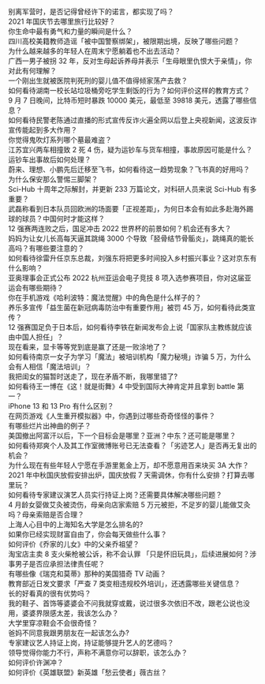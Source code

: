 别离军营时，是否记得曾经许下的诺言，都实现了吗？  
2021 年国庆节去哪里旅行比较好？  
你生命中最有勇气和力量的瞬间是什么？  
四川高校美籍教师造谣「被中国警察绑架」，被限期出境，反映了哪些问题？  
为什么越来越多的年轻人在周末宁愿躺着也不出去活动？  
广西一男子被拐 32 年，反对生母起诉养母并表示「生母眼里仇恨大于亲情」，你对此有何理解？  
一个刚出生就被医院判死刑的婴儿值不值得倾家荡产去救？  
如何看待湖南一校长站垃圾桶旁吃学生剩饭的行为？如何评价这样的教育方式？  
9 月 7 日晚间，比特币短时暴跌 10000 美元，最低至  39818 美元，透露了哪些信息？  
如何看待民警老陈通过直播的形式宣传反诈火遍全网以后登上央视新闻，这波反诈宣传能起到多大作用？  
你觉得鬼吹灯系列哪个墓最难盗？  
江苏宜兴两车相撞致 2 死 4 伤，疑为运钞车与货车相撞，事故原因可能是什么？运钞车出事故后如何处理？  
蔚来、理想、小鹏先后迁移至飞书，如何看待这一趋势现象？飞书真的好用吗？  
为什么保安那么警惕三脚架？  
Sci-Hub 十周年之际解封，并更新 233 万篇论文，对科研人员来说 Sci-Hub 有多重要？  
武磊称看到日本队员回欧洲的场面要「正视差距」，为何日本会有如此多赴海外踢球的球员？中国何时才能这样？  
12 强赛两连败之后，国足冲击 2022 世界杯的前景如何？机会还有多大？  
妈妈为让女儿长高每天逼其跳绳 3000 个导致「胫骨结节骨骺炎」，跳绳真的能长高吗？有哪些要注意的？  
如何看待徐雷升任京东总裁，刘强东将把更多时间投入乡村振兴事业？这对京东有什么影响？  
亚奥理事会正式公布 2022 杭州亚运会电子竞技 8 项入选参赛项目，你对这届亚运会有哪些期待？  
你在手机游戏《哈利波特：魔法觉醒》中的角色是什么样子的？  
养乐多宣传「益生菌在新冠病毒防治中有重要作用」被罚 45 万，如何看待此类宣传？  
12 强赛国足负于日本后，如何看待李铁在新闻发布会上说「国家队主教练就应该由中国人担任」？  
现在看来，显卡等等党到底是赢了还是一败涂地了？  
如何看待南京一女子为学习「魔法」被培训机构「魔力秘境」诈骗 5 万，为什么会有人相信「魔法培训」？  
我把闺女的猫暂时送走了，现在矛盾不断，我哪里错了?  
如何看待王一博在《这！就是街舞》4 中受到国际大神肯定并且拿到 battle 第一？  
iPhone 13 和 13 Pro 有什么区别？  
在网页游戏《人生重开模拟器》中，你遇到过哪些奇奇怪怪的事件？  
有哪些烂片出神曲的例子？  
美国撤出阿富汗以后，下一个目标会是哪里？亚洲？中东？还可能是哪里？  
如何看待郑爽个人及其工作室微博账号已无法查看？「劣迹艺人」是否再无复出的机会？  
为什么现在有些年轻人宁愿在手游里氪金上万，却不愿意用百来块买 3A 大作？  
2021 年中秋国庆放假安排出炉，国庆放假  7  天需调休，你有什么安排？打算去哪里玩？  
如何看待专家建议演艺人员实行持证上岗？还需要具体解决哪些问题？  
4 月龄女婴做艾灸被烫伤，母亲向店家索赔 5 万元被拒，不足岁的婴儿能做艾灸吗？母亲索赔是否合理？  
上海人心目中的上海知名大学是怎么排名的?  
如果你已经实现财富自由了，你会每天做些什么事？  
如何评价《乔家的儿女》中的父亲乔祖望？  
淘宝店主卖 8 支火柴枪被公诉，称不会认罪 「只是怀旧玩具」，后续进展如何？涉事男子是否应承担法律责任呢？  
有哪些像《瑞克和莫蒂》那种的美国猎奇 TV 动画？  
教育部近日发文要求「严查 7 类变相违规校外培训」，还透露哪些关键信息？  
长的好看真的很有优势吗？  
我的鞋子、首饰等婆婆会不问我就穿或戴，说过很多次依旧不改，跟老公说也没用，婆婆界限感太差，我该怎么办？  
大学里穿凉鞋会不会很奇怪？  
爸妈不同意我跟男朋友在一起该怎么办?  
专家建议艺人持证上岗，持证能够提升艺人的艺德吗？  
领导觉得你能力不行，声称不满意你可以辞职，该怎么办？  
如何评价许渊冲？  
如何评价《英雄联盟》新英雄「愁云使者」薇古丝？  
